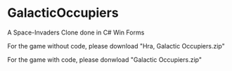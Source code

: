 # GalacticOccupiers
A Space-Invaders Clone done in C# Win Forms

For the game without code, please download "Hra, Galactic Occupiers.zip"

For the game with code, please donwload "Galactic Occupiers.zip"
